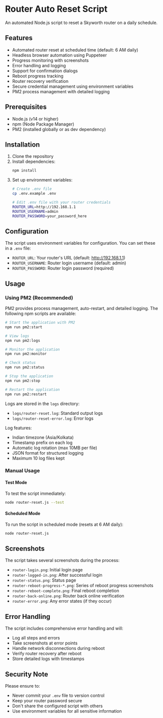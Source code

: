 # Router Auto Reset Script

An automated Node.js script to reset a Skyworth router on a daily schedule.

## Features

- Automated router reset at scheduled time (default: 6 AM daily)
- Headless browser automation using Puppeteer
- Progress monitoring with screenshots
- Error handling and logging
- Support for confirmation dialogs
- Reboot progress tracking
- Router recovery verification
- Secure credential management using environment variables
- PM2 process management with detailed logging

## Prerequisites

- Node.js (v14 or higher)
- npm (Node Package Manager)
- PM2 (installed globally or as dev dependency)

## Installation

1. Clone the repository
2. Install dependencies:
   ```bash
   npm install
   ```
3. Set up environment variables:
   ```bash
   # Create .env file
   cp .env.example .env
   
   # Edit .env file with your router credentials
   ROUTER_URL=http://192.168.1.1
   ROUTER_USERNAME=admin
   ROUTER_PASSWORD=your_password_here
   ```

## Configuration

The script uses environment variables for configuration. You can set these in a `.env` file:

- `ROUTER_URL`: Your router's URL (default: http://192.168.1.1)
- `ROUTER_USERNAME`: Router login username (default: admin)
- `ROUTER_PASSWORD`: Router login password (required)

## Usage

### Using PM2 (Recommended)

PM2 provides process management, auto-restart, and detailed logging. The following npm scripts are available:

```bash
# Start the application with PM2
npm run pm2:start

# View logs
npm run pm2:logs

# Monitor the application
npm run pm2:monitor

# Check status
npm run pm2:status

# Stop the application
npm run pm2:stop

# Restart the application
npm run pm2:restart
```

Logs are stored in the `logs` directory:
- `logs/router-reset.log`: Standard output logs
- `logs/router-reset-error.log`: Error logs

Log features:
- Indian timezone (Asia/Kolkata)
- Timestamp prefix on each log
- Automatic log rotation (max 10MB per file)
- JSON format for structured logging
- Maximum 10 log files kept

### Manual Usage

#### Test Mode
To test the script immediately:
```bash
node router-reset.js --test
```

#### Scheduled Mode
To run the script in scheduled mode (resets at 6 AM daily):
```bash
node router-reset.js
```

## Screenshots

The script takes several screenshots during the process:
- `router-login.png`: Initial login page
- `router-logged-in.png`: After successful login
- `router-status.png`: Status page
- `router-reboot-progress-*.png`: Series of reboot progress screenshots
- `router-reboot-complete.png`: Final reboot completion
- `router-back-online.png`: Router back online verification
- `router-error.png`: Any error states (if they occur)

## Error Handling

The script includes comprehensive error handling and will:
- Log all steps and errors
- Take screenshots at error points
- Handle network disconnections during reboot
- Verify router recovery after reboot
- Store detailed logs with timestamps

## Security Note

Please ensure to:
- Never commit your `.env` file to version control
- Keep your router password secure
- Don't share the configured script with others
- Use environment variables for all sensitive information 